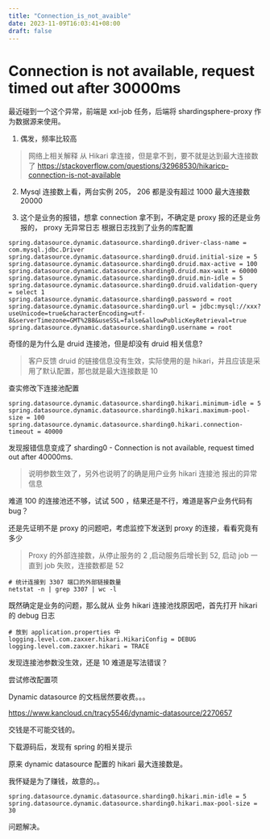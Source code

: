 ```yaml
---
title: "Connection_is_not_avaible"
date: 2023-11-09T16:03:41+08:00
draft: false
---
```

# Connection is not available, request timed out after 30000ms
最近碰到一个这个异常，前端是 xxl-job 任务，后端将 shardingsphere-proxy 作为数据源来使用。

1. 偶发，频率比较高

> 网络上相关解释
从 Hikari 拿连接，但是拿不到，要不就是达到最大连接数了
https://stackoverflow.com/questions/32968530/hikaricp-connection-is-not-available

2. Mysql 连接数上看，两台实例 205， 206 都是没有超过 1000 最大连接数 20000

3. 这个是业务的报错，想拿 connection 拿不到，不确定是 proxy 报的还是业务报的， proxy 无异常日志
根据日志找到了业务的库配置
```
spring.datasource.dynamic.datasource.sharding0.driver-class-name = com.mysql.jdbc.Driver
spring.datasource.dynamic.datasource.sharding0.druid.initial-size = 5
spring.datasource.dynamic.datasource.sharding0.druid.max-active = 100
spring.datasource.dynamic.datasource.sharding0.druid.max-wait = 60000
spring.datasource.dynamic.datasource.sharding0.druid.min-idle = 5
spring.datasource.dynamic.datasource.sharding0.druid.validation-query = select 1
spring.datasource.dynamic.datasource.sharding0.password = root
spring.datasource.dynamic.datasource.sharding0.url = jdbc:mysql://xxx?useUnicode=true&characterEncoding=utf-8&serverTimezone=GMT%2B8&useSSL=false&allowPublicKeyRetrieval=true
spring.datasource.dynamic.datasource.sharding0.username = root
```
奇怪的是为什么是 druid 连接池，但是却没有 druid 相关信息?
>客户反馈 druid 的链接信息没有生效，实际使用的是 hikari，并且应该是采用了默认配置，那也就是最大连接数是 10

查实修改下连接池配置
```
spring.datasource.dynamic.datasource.sharding0.hikari.minimum-idle = 5
spring.datasource.dynamic.datasource.sharding0.hikari.maximum-pool-size = 100
spring.datasource.dynamic.datasource.sharding0.hikari.connection-timeout = 40000
```
发现报错信息变成了
sharding0 - Connection is not available, request timed out after 40000ms.
>说明参数生效了，另外也说明了的确是用户业务 hikari 连接池 报出的异常信息

难道 100 的连接池还不够，试试 500 ，结果还是不行，难道是客户业务代码有 bug？

还是先证明不是 proxy 的问题吧，考虑监控下发送到 proxy 的连接，看看究竟有多少
> Proxy 的外部连接数，从停止服务的 2 ,启动服务后增长到  52, 启动 job 一直到 job 失败，连接数都是 52

```
# 统计连接到 3307 端口的外部链接数量
netstat -n | grep 3307 | wc -l
```
既然确定是业务的问题，那么就从 业务 hikari 连接池找原因吧，首先打开 hikari 的 debug 日志

```
# 放到 application.properties 中
logging.level.com.zaxxer.hikari.HikariConfig = DEBUG
logging.level.com.zaxxer.hikari = TRACE
```

发现连接池参数没生效，还是 10
难道是写法错误？

尝试修改配置项

Dynamic datasource 的文档居然要收费。。。

https://www.kancloud.cn/tracy5546/dynamic-datasource/2270657

交钱是不可能交钱的。

下载源码后，发现有 spring 的相关提示

原来 dynamic datasource 配置的 hikari 最大连接数是。

我怀疑是为了赚钱，故意的。。
```
spring.datasource.dynamic.datasource.sharding0.hikari.min-idle = 5
spring.datasource.dynamic.datasource.sharding0.hikari.max-pool-size = 30
```
问题解决。